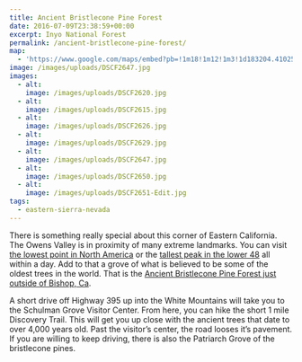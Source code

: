 ```yaml
---
title: Ancient Bristlecone Pine Forest
date: 2016-07-09T23:38:59+00:00
excerpt: Inyo National Forest
permalink: /ancient-bristlecone-pine-forest/
map:
  - 'https://www.google.com/maps/embed?pb=!1m18!1m12!1m3!1d183204.4102566483!2d-118.28094967300551!3d37.393102331626174!2m3!1f0!2f0!3f0!3m2!1i1024!2i768!4f13.1!3m3!1m2!1s0x80be49e630bb0f4d%3A0x626d864ec13dbdba!2sAncient+Bristlecone+Pine+Forest!5e1!3m2!1sen!2sus!4v1468104988157'
image: /images/uploads/DSCF2647.jpg
images:
  - alt: 
    image: /images/uploads/DSCF2620.jpg
  - alt: 
    image: /images/uploads/DSCF2615.jpg
  - alt: 
    image: /images/uploads/DSCF2626.jpg
  - alt: 
    image: /images/uploads/DSCF2629.jpg
  - alt: 
    image: /images/uploads/DSCF2647.jpg
  - alt: 
    image: /images/uploads/DSCF2650.jpg
  - alt: 
    image: /images/uploads/DSCF2651-Edit.jpg
tags:
  - eastern-sierra-nevada
---
```

There is something really special about this corner of Eastern California. The Owens Valley is in proximity of many extreme landmarks. You can visit <a href="http://trailcoffee.net/places/death-valley/">the lowest point in North America</a> or the <a href="https://www.instagram.com/p/BGLAV4fKv-f/">tallest peak in the lower 48</a> all within a day. Add to that a grove of what is believed to be some of the oldest trees in the world. That is the <a href="http://www.fs.usda.gov/detail/inyo/specialplaces/?cid=stelprdb5129900">Ancient Bristlecone Pine Forest just outside of Bishop, Ca</a>.

A short drive off Highway 395 up into the White Mountains will take you to the Schulman Grove Visitor Center. From here, you can hike the short 1 mile Discovery Trail. This will get you up close with the ancient trees that date to over 4,000 years old. Past the visitor’s center, the road looses it’s pavement. If you are willing to keep driving, there is also the Patriarch Grove of the bristlecone pines.

